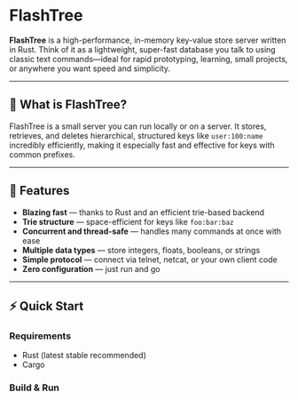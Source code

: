 # FlashTree

**FlashTree** is a high-performance, in-memory key-value store server written in Rust. Think of it as a lightweight, super-fast database you talk to using classic text commands—ideal for rapid prototyping, learning, small projects, or anywhere you want speed and simplicity.

---

## 🚀 What is FlashTree?

FlashTree is a small server you can run locally or on a server. It stores, retrieves, and deletes hierarchical, structured keys like `user:100:name` incredibly efficiently, making it especially fast and effective for keys with common prefixes.

---

## 🌟 Features

- **Blazing fast** — thanks to Rust and an efficient trie-based backend
- **Trie structure** — space-efficient for keys like `foo:bar:baz`
- **Concurrent and thread-safe** — handles many commands at once with ease
- **Multiple data types** — store integers, floats, booleans, or strings
- **Simple protocol** — connect via telnet, netcat, or your own client code
- **Zero configuration** — just run and go

---

## ⚡ Quick Start

### Requirements

- Rust (latest stable recommended)
- Cargo

### Build & Run

